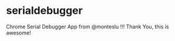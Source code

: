 serialdebugger
==============

Chrome Serial Debugger App from @monteslu !!!
Thank You, this is awesome!

